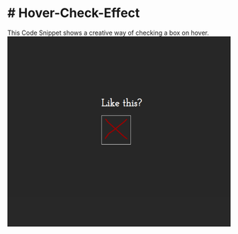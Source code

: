 <h1># Hover-Check-Effect</h1>
This Code Snippet shows a creative way of checking a box on hover.
<br>
<a href="https://sinarosemann.github.io/Hover-Check-Effect/"><img src="Screenshot.png"></a>

